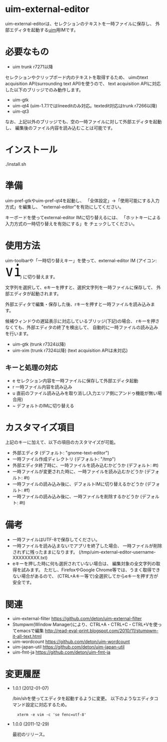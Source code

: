 uim-external-editor
===================

uim-external-editorは、セレクションのテキストを一時ファイルに保存し、
外部エディタを起動する[uim](http://code.google.com/p/uim/)用IMです。

必要なもの
==========

  * uim trunk r7271以降

セレクションやクリップボード内のテキストを取得するため、
uimのtext acquisition API(surrounding text API)を使うので、
text acquisition APIに対応した以下のブリッジでのみ動作します。

  * uim-gtk
  * uim-qt4 (uim-1.7.1ではlineeditのみ対応。textedit対応はtrunk r7266以降)
  * uim-qt3

なお、上記以外のブリッジでも、空の一時ファイルに対して外部エディタを起動し、
編集後のファイル内容を読み込むことは可能です。

インストール
============

./install.sh

準備
====

uim-pref-gtkやuim-pref-qt4を起動し、
「全体設定」→「使用可能にする入力方式」を編集し、
"external-editor"を有効にしてください。

キーボードを使ってexternal-editor IMに切り替えるには、
「ホットキーによる入力方式の一時切り替えを有効にする」を
チェックしてください。

使用方法
========

uim-toolbarや「一時切り替えキー」を使って、external-editor IM
(アイコン: ![アイコン](https://github.com/deton/uim-external-editor/raw/master/pixmaps/external-editor.png))
に切り替えます。

文字列を選択して、eキーを押すと、選択文字列を一時ファイルに保存して、
外部エディタが起動されます。

外部エディタで編集・保存した後、rキーを押すと一時ファイルを読み込みます。

候補ウィンドウの遅延表示に対応しているブリッジ(下記)の場合、
rキーを押さなくても、外部エディタの終了を検出して、
自動的に一時ファイルの読み込みを行います。

  * uim-gtk (trunk r7324以降)
  * uim-xim (trunk r7324以降) (text acquisition APIは未対応)

キーと処理の対応
----------------

* e    セレクション内容を一時ファイルに保存して外部エディタ起動
* r    一時ファイル内容を読み込み
* u    直前のファイル読み込みを取り消し(入力エリア側にアンドゥ機能が無い場合用)
* ~    デフォルトのIMに切り替える

カスタマイズ項目
================

上記のキーに加えて、以下の項目のカスタマイズが可能。

* 外部エディタ (デフォルト: "gnome-text-editor")
* 一時ファイル作成ディレクトリ (デフォルト: "/tmp")
* 外部エディタ終了時に、一時ファイルを読み込むかどうか (デフォルト: #t)
* 一時ファイルが変更された時に、一時ファイルを読み込むかどうか (デフォルト: #t)
* 一時ファイルの読み込み後に、デフォルトIMに切り替えるかどうか (デフォルト: #f)
* 一時ファイルの読み込み後に、一時ファイルを削除するかどうか (デフォルト: #t)

備考
====

* 一時ファイルはUTF-8で保存してください。
* 一時ファイルを読み込まないでアプリを終了した場合、
  一時ファイルが削除されずに残ったままになります。
  (/tmp/uim-external-editor-username-XXXXXXXXX.txt)
* eキーを押した時に何も選択されていない場合は、
  編集対象の全文字列の取得を試みます。
  ただし、FirefoxやGoogle Chrome等では、うまく取得できない場合があるので、
  (CTRL+Aキー等で)全選択してからeキーを押す方が安全です。

関連
====

* uim-external-filter https://github.com/deton/uim-external-filter
* Stumpwm(Window Manager)により、CTRL+A・CTRL+C・CTRL+Vを使ってemacsで編集
  http://read-eval-print.blogspot.com/2010/11/stumpwm-it-all-text.html
* uim-wordcount https://github.com/deton/uim-wordcount
* uim-japan-util https://github.com/deton/uim-japan-util
* uim-fmt-ja https://github.com/deton/uim-fmt-ja

変更履歴
========

* 1.0.1 (2012-01-07)

    /bin/shを使ってエディタを起動するように変更。
    以下のようなエディタコマンド設定に対応するため。

        xterm -e vim -c 'se fenc=utf-8'

* 1.0.0 (2011-12-29)

    最初のリリース。
